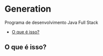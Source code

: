 # Generation
Programa de desenvolvimento Java Full Stack

* [O que é isso?](#o-que-é-isso-?)
## O que é isso?


